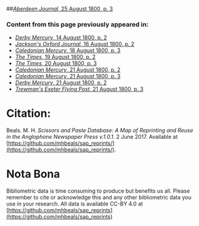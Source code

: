 ##[*Aberdeen Journal*, 25 August 1800, p. 3](https://mhbeals.github.io/sap_html/Aberdeen-Journal/Aberdeen-Journal-25-August-1800-p-3)

### Content from this page previously appeared in:
+ [*Derby Mercury*, 14 August 1800, p. 2](https://mhbeals.github.io/sap_html/Derby-Mercury/Derby-Mercury-14-August-1800-p-2)
+ [*Jackson's Oxford Journal*, 16 August 1800, p. 2](https://mhbeals.github.io/sap_html/Jackson's-Oxford-Journal/Jackson's-Oxford-Journal-16-August-1800-p-2)
+ [*Caledonian Mercury*, 18 August 1800, p. 3](https://mhbeals.github.io/sap_html/Caledonian-Mercury/Caledonian-Mercury-18-August-1800-p-3)
+ [*The Times*, 19 August 1800, p. 2](https://mhbeals.github.io/sap_html/The-Times/The-Times-19-August-1800-p-2)
+ [*The Times*, 20 August 1800, p. 3](https://mhbeals.github.io/sap_html/The-Times/The-Times-20-August-1800-p-3)
+ [*Caledonian Mercury*, 21 August 1800, p. 2](https://mhbeals.github.io/sap_html/Caledonian-Mercury/Caledonian-Mercury-21-August-1800-p-2)
+ [*Caledonian Mercury*, 21 August 1800, p. 3](https://mhbeals.github.io/sap_html/Caledonian-Mercury/Caledonian-Mercury-21-August-1800-p-3)
+ [*Derby Mercury*, 21 August 1800, p. 2](https://mhbeals.github.io/sap_html/Derby-Mercury/Derby-Mercury-21-August-1800-p-2)
+ [*Trewman's Exeter Flying Post*, 21 August 1800, p. 3](https://mhbeals.github.io/sap_html/Trewman's-Exeter-Flying-Post/Trewman's-Exeter-Flying-Post-21-August-1800-p-3)
                    
# Citation: 

Beals. M. H. *Scissors and Paste Database: A Map of Reprinting and Reuse in the Anglophone Newspaper Press v.1.0.1.* 2 June 2017. Available at [https://github.com/mhbeals/sap_reprints/](https://github.com/mhbeals/sap_reprints/). 
                    
# Nota Bona

Bibliometric data is time consuming to produce but benefits us all. Please remember to cite or acknowledge this and any other bibliometric data you use in your research. All data is available CC-BY 4.0 at [https://github.com/mhbeals/sap_reprints](https://github.com/mhbeals/sap_reprints)